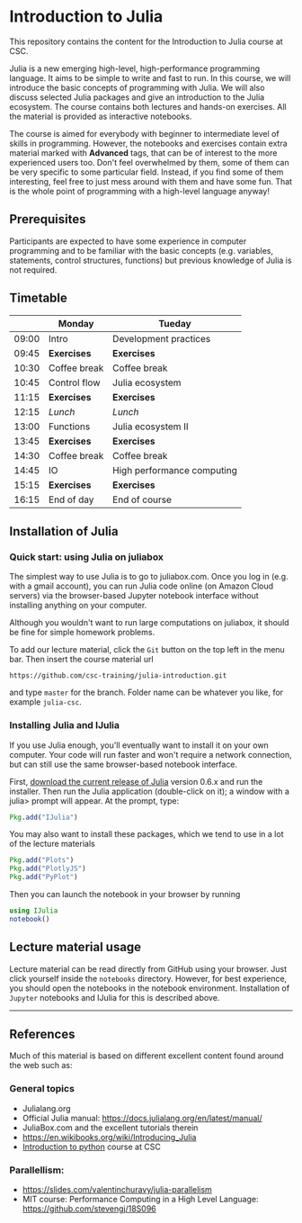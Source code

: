 # Introduction to Julia

This repository contains the content for the Introduction to Julia course at CSC.

Julia is a new emerging high-level, high-performance programming language. It aims to be simple to write and fast to run. In this course, we will introduce the basic concepts of programming with Julia. We will also discuss selected Julia packages and give an introduction to the Julia ecosystem. The course contains both lectures and hands-on exercises. All the material is provided as interactive notebooks.

The course is aimed for everybody with beginner to intermediate level of skills in programming. However, the notebooks and exercises contain extra material marked with **Advanced** tags, that can be of interest to the more experienced users too. Don't feel overwhelmed by them, some of them can be very specific to some particular field. Instead, if you find some of them interesting, feel free to just mess around with them and have some fun. That is the whole point of programming with a high-level language anyway!



## Prerequisites
Participants are expected to have some experience in computer programming and to be familiar with the basic concepts (e.g. variables, statements, control structures, functions) but previous knowledge of Julia is not required.


## Timetable

|       | Monday         |  Tueday 
| ----- |--------------- | ----------- 
| 09:00 | Intro          |  Development practices 
| 09:45 | **Exercises**  |  **Exercises**          
| 10:30 | Coffee break   |  Coffee break          
| 10:45 | Control flow   |  Julia ecosystem 
| 11:15 | **Exercises**  |  **Exercises**   
| 12:15 | *Lunch*        |  *Lunch*
| 13:00 | Functions      |  Julia ecosystem II 
| 13:45 | **Exercises**  |  **Exercises** 
| 14:30 | Coffee break   |  Coffee break 
| 14:45 | IO             |  High performance computing
| 15:15 | **Exercises**  |  **Exercises** 
| 16:15 | End of day     |  End of course 


## Installation of Julia

### Quick start: using Julia on juliabox
The simplest way to use Julia is to go to juliabox.com. Once you log in (e.g. with a gmail account), you can run Julia code online (on Amazon Cloud servers) via the browser-based Jupyter notebook interface without installing anything on your computer.

Although you wouldn't want to run large computations on juliabox, it should be fine for simple homework problems.

To add our lecture material, click the `Git` button on the top left in the menu bar. Then insert the course material url
```
https://github.com/csc-training/julia-introduction.git
```
and type `master` for the branch. Folder name can be whatever you like, for example `julia-csc`.



### Installing Julia and IJulia 
If you use Julia enough, you'll eventually want to install it on your own computer. Your code will run faster and won't require a network connection, but can still use the same browser-based notebook interface.

First, [download the current release of Julia](http://julialang.org/downloads/) version 0.6.x and run the installer. Then run the Julia application (double-click on it); a window with a julia> prompt will appear. At the prompt, type:
```julia
Pkg.add("IJulia")
```
You may also want to install these packages, which we tend to use in a lot of the lecture materials
```julia
Pkg.add("Plots")
Pkg.add("PlotlyJS")
Pkg.add("PyPlot")
```


Then you can launch the notebook in your browser by running
```julia
using IJulia
notebook()
```


## Lecture material usage
Lecture material can be read directly from GitHub  using your browser. Just click yourself inside the `notebooks` directory. However, for best experience, you should open the notebooks in the notebook environment. Installation of `Jupyter` notebooks and IJulia for this is described above.


----
## References
Much of this material is based on different excellent content found around the web such as:

### General topics
- Julialang.org
- Official Julia manual: https://docs.julialang.org/en/latest/manual/
- JuliaBox.com and the excellent tutorials therein
- https://en.wikibooks.org/wiki/Introducing_Julia
- [Introduction to python](https://github.com/csc-training/python-introduction) course at CSC


### Parallellism:
- https://slides.com/valentinchuravy/julia-parallelism
- MIT course: Performance Computing in a High Level Language: https://github.com/stevengj/18S096
